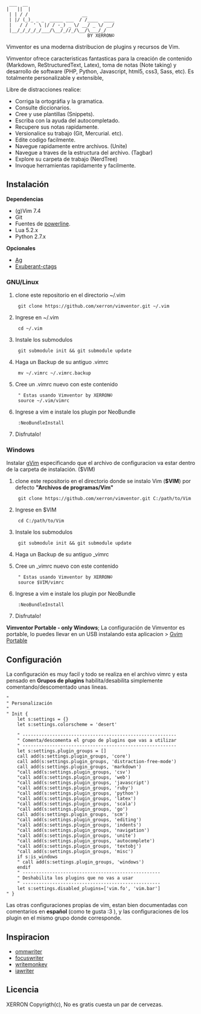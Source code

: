 
     ___  __
    |   ||  |
     | | / /                    __
     | |/ (_)_ _ _  _____ ___  / /____  ____
     |   / /  ' \ |/ / -_) _ \/ __/ _ \/ __/
     |__/_/_/_/_/___/\__/_//_/\__/\___/_/
                                  BY XERRON©

Vimventor es una moderna distribucion de plugins y recursos de Vim.

Vimventor ofrece caracteristicas fantasticas para la creación de contenido (Markdown, ReStructuredText, Latex), toma de notas (Note taking) y desarrollo de software (PHP, Python, Javascript, html5, css3, Sass, etc). Es totalmente personalizable y extensible,  

Libre de distracciones realice:  

- Corriga la ortográfia y la gramatica.
- Consulte diccionarios.
- Cree y use plantillas (Snippets).
- Escriba con la ayuda del autocompletado.
- Recupere sus notas rapidamente.
- Versionalice su trabajo (Git, Mercurial. etc). 
- Edite codigo facilmente.
- Navegue rapidamente entre archivos. (Unite)
- Navegue a traves de la estructura del archivo. (Tagbar)
- Explore su carpeta de trabajo (NerdTree)
- Invoque herramientas rapidamente y facilmente.

## Instalación 

**Dependencias**

- (g)Vim 7.4  
- Git
- Fuentes de [powerline](https://github.com/Lokaltog/powerline-fonts).
- Lua 5.2.x
- Python 2.7.x

**Opcionales**

- [Ag](https://github.com/ggreer/the_silver_searcher)
- [Exuberant-ctags](http://ctags.sourceforge.net/)

### GNU/Linux

1. clone este repositorio en el directorio ~/.vim
 
        git clone https://github.com/xerron/vimventor.git ~/.vim

2. Ingrese en ~/.vim

        cd ~/.vim

3. Instale los submodulos 

        git submodule init && git submodule update

4. Haga un Backup de su antiguo .vimrc

        mv ~/.vimrc ~/.vimrc.backup

5. Cree un .vimrc nuevo con este contenido
    
        " Estas usando Vimventor by XERRON©
        source ~/.vim/vimrc

6. Ingrese a vim e instale los plugin por NeoBundle

        :NeoBundleInstall

7. Disfrutalo! 

### Windows

Instalar [gVim](http://tuxproject.de/projects/vim/) especificando que el archivo de configuracion va estar dentro de la carpeta de instalación. ($VIM)

1. clone este repositorio en el directorio donde se instalo Vim (**$VIM**) por defecto **"Archivos de programas/Vim"**
    
        git clone https://github.com/xerron/vimventor.git C:/path/to/Vim

2. Ingrese en $VIM

        cd C:/path/to/Vim

3. Instale los submodulos 

        git submodule init && git submodule update

4. Haga un Backup de su antiguo _vimrc

5. Cree un _vimrc nuevo con este contenido
    
        " Estas usando Vimventor by XERRON©
        source $VIM/vimrc

6. Ingrese a vim e instale los plugin por NeoBundle

        :NeoBundleInstall

7. Disfrutalo! 

**Vimventor Portable - only Windows**; La configuración de Vimventor es portable, lo puedes llevar en un USB instalando esta aplicacion > [Gvim Portable](http://portableapps.com/apps/development/gvim_portable)

## Configuración

La configuración es muy facil y todo se realiza en el archivo vimrc y esta pensado en **Grupos de plugins** habilita/desabilita simplemente comentando/descomentado unas lineas.

    "
    " Personalización
    "
    " Init {
        let s:settings = {}
        let s:settings.colorscheme = 'desert'

        " ---------------------------------------------------------
        " Comenta/descomenta el grupo de plugins que vas a utilizar
        " ---------------------------------------------------------
        let s:settings.plugin_groups = []
        call add(s:settings.plugin_groups, 'core')
        call add(s:settings.plugin_groups, 'distraction-free-mode')
        call add(s:settings.plugin_groups, 'markdown')
        "call add(s:settings.plugin_groups, 'csv')
        "call add(s:settings.plugin_groups, 'web')
        "call add(s:settings.plugin_groups, 'javascript')
        "call add(s:settings.plugin_groups, 'ruby')
        "call add(s:settings.plugin_groups, 'python')
        "call add(s:settings.plugin_groups, 'latex')
        "call add(s:settings.plugin_groups, 'scala')
        "call add(s:settings.plugin_groups, 'go')
        call add(s:settings.plugin_groups, 'scm')
        "call add(s:settings.plugin_groups, 'editing')
        "call add(s:settings.plugin_groups, 'indents')
        "call add(s:settings.plugin_groups, 'navigation')
        "call add(s:settings.plugin_groups, 'unite')
        "call add(s:settings.plugin_groups, 'autocomplete')
        "call add(s:settings.plugin_groups, 'textobj')
        "call add(s:settings.plugin_groups, 'misc')
        if s:is_windows
        " call add(s:settings.plugin_groups, 'windows')
        endif
        " ---------------------------------------------------
        " Deshabilita los plugins que no vas a usar
        " ---------------------------------------------------
        let s:settings.disabled_plugins=['vim.fo', 'vim.bar']
    " }

Las otras configuraciones propias de vim, estan bien documentadas con comentarios en **español** (como te gusta :3 ), y las configuraciones de los plugin en el mismo grupo donde corresponde.

## Inspiracion

- [ommwriter](http://www.ommwriter.com/)
- [focuswriter](http://gottcode.org/focuswriter/)
- [writemonkey](http://writemonkey.com/)
- [iawriter](http://www.iawriter.com/)

## Licencia

XERRON Copyrigth(c), No es gratis cuesta un par de cervezas. 


